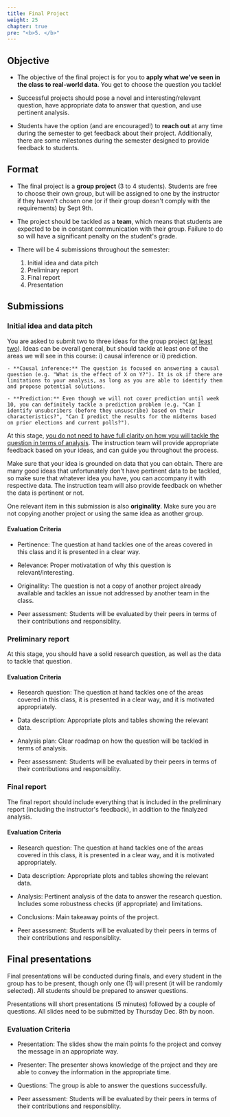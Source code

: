 ```yaml
---
title: Final Project
weight: 25
chapter: true
pre: "<b>5. </b>"
---
```


## Objective

- The objective of the final project is for you to **apply what we've seen in the class to real-world data**. You get to choose the question you tackle!

- Successful projects should pose a novel and interesting/relevant question, have appropriate data to answer that question, and use pertinent analysis.

- Students have the option (and are encouraged!) to **reach out** at any time during the semester to get feedback about their project. Additionally, there are some milestones during the semester designed to provide feedback to students.

## Format

- The final project is a **group project** (3 to 4 students). Students are free to choose their own group, but will be assigned to one by the instructor if they haven't chosen one (or if their group doesn't comply with the requirements) by Sept 9th.

- The project should be tackled as a **team**, which means that students are expected to be in constant communication with their group. Failure to do so will have a significant penalty on the student's grade.

- There will be 4 submissions throughout the semester:

	1. Initial idea and data pitch
	2. Preliminary report
	3. Final report
	4. Presentation

## Submissions

### Initial idea and data pitch

You are asked to submit two to three ideas for the group project (<u>at least two</u>). Ideas can be overall general, but should tackle at least one of the areas we will see in this course: i) causal inference or ii) prediction.

	- **Causal inference:** The question is focused on answering a causal question (e.g. "What is the effect of X on Y?"). It is ok if there are limitations to your analysis, as long as you are able to identify them and propose potential solutions.

	- **Prediction:** Even though we will not cover prediction until week 10, you can definitely tackle a prediction problem (e.g. "Can I identify unsubcribers (before they unsuscribe) based on their characteristics?", "Can I predict the results for the midterms based on prior elections and current polls?").

At this stage, <u>you do not need to have full clarity on how you will tackle the question in terms of analysis</u>. The instruction team will provide appropriate feedback based on your ideas, and can guide you throughout the process. 

Make sure that your idea is grounded on data that you can obtain. There are many good ideas that unfortunately don't have pertinent data to be tackled, so make sure that whatever idea you have, you can accompany it with respective data. The instruction team will also provide feedback on whether the data is pertinent or not.

One relevant item in this submission is also **originality**. Make sure you are not copying another project or using the same idea as another group. 

#### Evaluation Criteria

- Pertinence: The question at hand tackles one of the areas covered in this class and it is presented in a clear way.

- Relevance: Proper motivatation of why this question is relevant/interesting.

- Originallity: The question is not a copy of another project already available and tackles an issue not addressed by another team in the class.

- Peer assessment: Students will be evaluated by their peers in terms of their contributions and responsiblity.


### Preliminary report

At this stage, you should have a solid research question, as well as the data to tackle that question.

#### Evaluation Criteria

- Research question: The question at hand tackles one of the areas covered in this class, it is presented in a clear way, and it is motivated appropriately.

- Data description: Appropriate plots and tables showing the relevant data.

- Analysis plan: Clear roadmap on how the question will be tackled in terms of analysis.

- Peer assessment: Students will be evaluated by their peers in terms of their contributions and responsiblity.

### Final report

The final report should include everything that is included in the preliminary report (including the instructor's feedback), in addition to the finalyzed analysis.

#### Evaluation Criteria

- Research question: The question at hand tackles one of the areas covered in this class, it is presented in a clear way, and it is motivated appropriately.

- Data description: Appropriate plots and tables showing the relevant data.

- Analysis: Pertinent analysis of the data to answer the research question. Includes some robustness checks (if appropriate) and limitations.

- Conclusions: Main takeaway points of the project.

- Peer assessment: Students will be evaluated by their peers in terms of their contributions and responsiblity.

## Final presentations

Final presentations will be conducted during finals, and every student in the group has to be present, though only one (1) will present (it will be randomly selected). All students should be prepared to answer questions.

Presentations will short presentations (5 minutes) followed by a couple of questions. All slides need to be submitted by Thursday Dec. 8th by noon.

### Evaluation Criteria

- Presentation: The slides show the main points fo the project and convey the message in an appropriate way.

- Presenter: The presenter shows knowledge of the project and they are able to convey the information in the appropriate time.

- Questions: The group is able to answer the questions successfully.

- Peer assessment: Students will be evaluated by their peers in terms of their contributions and responsiblity.
